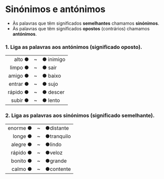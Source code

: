 # Sinónimos e antónimos
- Às palavras que têm significados __semelhantes__ chamamos __sinónimos__.
- Às palavras que têm significados __opostos__ (contrários) chamamos __antónimos__.

### 1. Liga as palavras aos antónimos (significado oposto).

||||
|-:|-|-|
|alto   ●| ~ |● inimigo|
|limpo  ●| ~ |● sair|
|amigo  ●| ~ |● baixo|
|entrar ●| ~ |● sujo|
|rápido ●| ~ |● descer|
|subir  ●| ~ |● lento|

### 2. Liga as palavras aos sinónimos (significado semelhante).
||||
|-:|-|-|
|enorme ●| ~ |●distante|
|longe  ●| ~ |●tranquilo|
|alegre ●| ~ |●lindo|
|rápido ●| ~ |●veloz|
|bonito ●| ~ |●grande|
|calmo  ●| ~ |●contente|